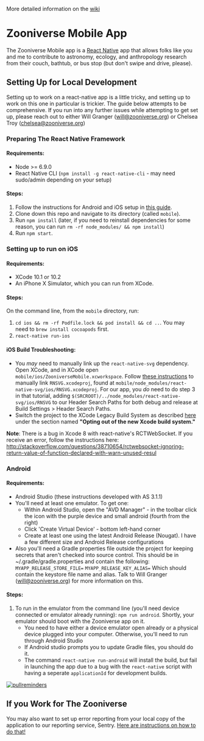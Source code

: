 More detailed information on the [wiki](https://github.com/zooniverse/mobile/wiki)

# Zooniverse Mobile App
The Zooniverse Mobile app is a [React Native](https://facebook.github.io/react-native/) app that allows folks like you and me to contribute to astronomy, ecology, and anthropology research from their couch, bathtub, or bus stop (but don't swipe and drive, please).

## Setting Up for Local Development
Setting up to work on a react-native app is a little tricky, and setting up to work on this one in particular is trickier. The guide below attempts to be comprehensive. If you run into any further issues while attempting to get set up, please reach out to either Will Granger (will@zooniverse.org) or Chelsea Troy (chelsea@zooniverse.org)

### Preparing The React Native Framework
#### Requirements:
 - Node >= 6.9.0
 - React Native CLI (`npm install -g react-native-cli` - may need sudo/admin depending on your setup)
#### Steps:
1. Follow the instructions for Android and iOS setup in [this guide](https://facebook.github.io/react-native/docs/getting-started.html).
1. Clone down this repo and navigate to its directory (called `mobile`).
1. Run `npm install` (later, if you need to reinstall dependencies for some reason, you can run `rm -rf node_modules/ && npm install`)
1. Run `npm start`.

### Setting up to run on iOS
#### Requirements:
 - XCode 10.1 or 10.2
 - An iPhone X Simulator, which you can run from XCode.
#### Steps:
On the command line, from the `mobile` directory, run:
1. `cd ios && rm -rf Podfile.lock && pod install && cd ..`. You may need to `brew install cocoapods` first.
2. `react-native run-ios`

#### iOS Build Troubleshooting:
 - You _may_ need to manually link up the `react-native-svg` dependency. Open XCode, and in XCode open `mobile/ios/ZooniverseMobile.xcworkspace`. Follow [these instructions](http://facebook.github.io/react-native/docs/linking-libraries-ios.html#manual-linking) to manually link `RNSVG.xcodeproj`, found at `mobile/node_modules/react-native-svg/ios/RNSVG.xcodeproj`. For our app, you _do_ need to do step 3 in that tutorial, adding `$(SRCROOT)/../node_modules/react-native-svg/ios/RNSVG` to our Header Search Paths for both debug and release at Build Settings > Header Search Paths.
 - Switch the project to the XCode Legacy Build System as described [here](https://github.com/facebook/react-native/issues/19573) under the section named **"Opting out of the new Xcode build system."**

**Note**:  There is a bug in Xcode 8 with react-native's RCTWebSocket.  If you receive an error, follow the instructions here:
http://stackoverflow.com/questions/38710654/rctwebsocket-ignoring-return-value-of-function-declared-with-warn-unused-resul

### Android
#### Requirements:
 - Android Studio (these instructions developed with AS 3.1.1)
 - You'll need at least one emulator.  To get one:
    *  Within Android Studio, open the "AVD Manager" -  in the toolbar click the icon with the purple device and small android (fourth from the right)
    *  Click 'Create Virtual Device' - bottom left-hand corner
    *  Create at least one using the latest Android Release (Nougat).  I have a few different size and Android Release configurations
 - Also you'll need a Gradle properties file outside the project for keeping secrets that aren't checked into source control. This should be in ~/.gradle/gradle.properties and contain the following:
`MYAPP_RELEASE_STORE_FILE=`
`MYAPP_RELEASE_KEY_ALIAS=`
Which should contain the keystore file name and alias. Talk to Will Granger (will@zooniverse.org) for more information on this.
#### Steps:
1. To run in the emulator from the command line (you'll need device connected or emulator already running): `npm run android`. Shortly, your emulator should boot with the Zooniverse app on it.
    - You need to have either a device emulator open already or a physical device plugged into your computer. Otherwise, you'll need to run through Android Studio
    - If Android studio prompts you to update Gradle files, you should do it.
    - The command `react-native run-android` will install the build, but fail in launching the app due to a bug with the `react-native` script with having a seperate `applicationId` for development builds.

[![pullreminders](https://pullreminders.com/badge.svg)](https://pullreminders.com?ref=badge)

## If you Work for The Zooniverse

You may also want to set up error reporting from your local copy of the application to our reporting service, Sentry. [Here are instructions on how to do that!](https://github.com/zooniverse/mobile/wiki/Enabling-Sentry-for-your-Local-Builds)

